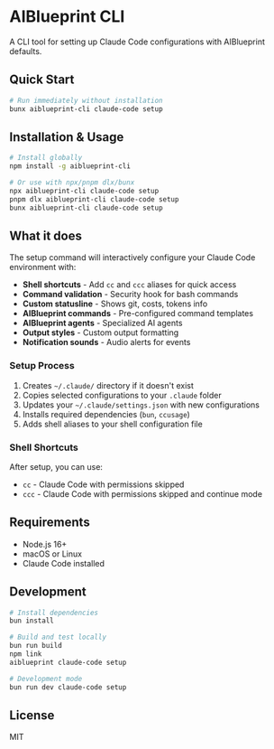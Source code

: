 # AIBlueprint CLI

A CLI tool for setting up Claude Code configurations with AIBlueprint defaults.

## Quick Start

```bash
# Run immediately without installation
bunx aiblueprint-cli claude-code setup
```

## Installation & Usage

```bash
# Install globally
npm install -g aiblueprint-cli

# Or use with npx/pnpm dlx/bunx
npx aiblueprint-cli claude-code setup
pnpm dlx aiblueprint-cli claude-code setup
bunx aiblueprint-cli claude-code setup
```

## What it does

The setup command will interactively configure your Claude Code environment with:

- **Shell shortcuts** - Add `cc` and `ccc` aliases for quick access
- **Command validation** - Security hook for bash commands  
- **Custom statusline** - Shows git, costs, tokens info
- **AIBlueprint commands** - Pre-configured command templates
- **AIBlueprint agents** - Specialized AI agents
- **Output styles** - Custom output formatting
- **Notification sounds** - Audio alerts for events

### Setup Process

1. Creates `~/.claude/` directory if it doesn't exist
2. Copies selected configurations to your `.claude` folder
3. Updates your `~/.claude/settings.json` with new configurations
4. Installs required dependencies (`bun`, `ccusage`)
5. Adds shell aliases to your shell configuration file

### Shell Shortcuts

After setup, you can use:
- `cc` - Claude Code with permissions skipped
- `ccc` - Claude Code with permissions skipped and continue mode

## Requirements

- Node.js 16+
- macOS or Linux
- Claude Code installed

## Development

```bash
# Install dependencies
bun install

# Build and test locally
bun run build
npm link
aiblueprint claude-code setup

# Development mode
bun run dev claude-code setup
```

## License

MIT
